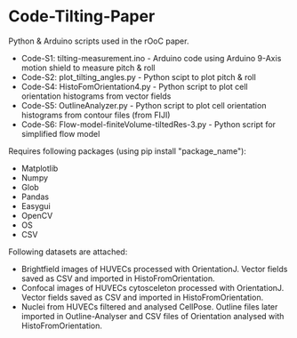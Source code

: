 # Code-Tilting-Paper

Python & Arduino scripts used in the rOoC paper.

  - Code-S1: tilting-measurement.ino - Arduino code using Arduino 9-Axis motion shield to measure pitch & roll
  - Code-S2: plot_tilting_angles.py - Python scipt to plot pitch & roll
  - Code-S4: HistoFomOrientation4.py - Python script to plot cell orientation histograms from vector fields
  - Code-S5: OutlineAnalyzer.py - Python script to plot cell orientation histograms from contour files (from FIJI)
  - Code-S6: Flow-model-finiteVolume-tiltedRes-3.py - Python script for simplified flow model

Requires following packages (using pip install "package_name"):

- Matplotlib
- Numpy
- Glob
- Pandas
- Easygui
- OpenCV
- OS
- CSV

Following datasets are attached:
- Brightfield images of HUVECs processed with OrientationJ. Vector fields saved as CSV and imported in HistoFromOrientation.
- Confocal images of HUVECs cytosceleton processed with OrientationJ. Vector fields saved as CSV and imported in HistoFromOrientation.
- Nuclei from HUVECs filtered and analysed CellPose. Outline files later imported in Outline-Analyser and CSV files of Orientation analysed with HistoFromOrientation. 
